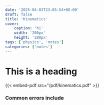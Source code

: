 ```yaml
---
date: '2025-04-03T23:05:54+08:00'
draft: false
title: 'Kinematics'
cover: 
    caption: 'hi'
    width: '200px' 
    height: '200px' 
tags: ['physics', 'notes']
categories: ['notes']
---
```

# This is a heading

{{< embed-pdf src="/pdf/kinematics.pdf" >}}

### Common errors include